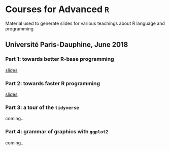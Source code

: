 # Courses for Advanced `R`

Material used to generate slides for various teachings about R language and programming

## Université Paris-Dauphine, June 2018

### Part 1: towards better R-base programming

[slides](Dauphine2018/R_base_programming.pdf)

### Part 2: towards faster R programming 

[slides](Dauphine2018/R_faster_programming.pdf)

### Part 3: a tour of the `tidyverse`

coming..

### Part 4: grammar of graphics with `ggplot2`

coming..
